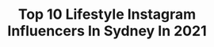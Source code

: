 ---
title: Top 10 Lifestyle Instagram Influencers In Sydney In 2021
description: >-
  Find top lifestyle Instagram influencers in Sydney in 2021. Most popular hashtags: #sydney #lifestyle #australia.
platform: Instagram
hits: 142
text_top: Discover the most popular Instagram influencers on inBeat.
text_bottom: Our search engine aggregates 142 Instagram influencers like this in Sydney, Australia for you to connect with.
profiles:
  - username: "nath_page"
    fullname: >-
      𝐍𝐀𝐓𝐇𝐀𝐍 𝐏𝐀𝐆𝐄
    bio: >-
      • Fashion | Fitness | Lifestyle • Sydney | Australia📍 • Let’s work | DM me • Founder @epnmeals • N.page@live.com
    location: "Australia"
    followers: 70153
    engagement: 469
    commentsToLikes: 0.056184
    id: ck8szdaqdnz700j78jj9bye27
    verified: false
    hashtags: ""
  - username: "congcongh"
    fullname: >-
      子时当归
    bio: >-
      Fashion & Lifestyle | Sydney YouTube: 子时当归 Bilibili: 是当归哦 Contact: cohe0110@gmail.com
    location: "Australia"
    followers: 102626
    engagement: 394
    commentsToLikes: 0.008546
    id: ck14k2cb0ndpe0i19l3fyji0s
    verified: false
    hashtags: "#coffeelover, #healthylifestyle, #toteme, #coffee"
  - username: "marz.achi"
    fullname: >-
      M A R I A M
    bio: >-
      Modest Fashion || Lifestyle Sydney, Australia ♡ @aloushy99
    location: "Australia"
    followers: 3790
    engagement: 972
    commentsToLikes: 0.145418
    id: ck6u3j2wsy2wp0j713z615md7
    verified: false
    hashtags: "#babushkabae, #ootd, #hijabfashion, #hijab"
  - username: "lifestylesydney"
    fullname: >-
      Sydney • Style & Staycations 🕊
    bio: >-
      Content Creation, Styling. Say hi ✉ lifestyleSYD@gmail.com Bondi beach, Sydney
    location: "Australia"
    followers: 36396
    engagement: 136
    commentsToLikes: 0.163496
    id: ck0w2zvx2qxne0i19byo4zd2j
    verified: false
    hashtags: "#wewearaustralian, #ilovesydney, #ad, #immortelledivine"
  - username: "actionalexa"
    fullname: >-
      Alexa Towersey
    bio: >-
      💪🏻Coach 🔝Mental Health Advocate @livinorg 📰 Head Trainer @maxim_aus @strongfitnessmag_au 🎤Presenter/Speaker 🥑Fueled by @mymusclechef
    location: "Australia"
    followers: 38019
    engagement: 109
    commentsToLikes: 0.088676
    id: ckf5pbki55lnu0j2352fznkkb
    verified: true
    hashtags: "#energy, #mobility, #prehab, #stability"
  - username: "carrie_solojourney"
    fullname: >-
      Travel • Lifestyle • Sydney🇦🇺
    bio: >-
      中国人🇨🇳 7 continents 110 countries alone Travel is my meditation 公众号:偏见Bias
    location: "Australia"
    followers: 47823
    engagement: 206
    commentsToLikes: 0.168326
    id: ck6ttwvvwd16h0j71qnfet22r
    verified: false
    hashtags: "#ad, #nofilter, #janeiredaleaustralia, #beyondmatte"
  - username: "calistacherrie"
    fullname: >-
      Calista Cherrie
    bio: >-
      jakarta + sydney lifestyle, fashion & well-being @bossbabe.thelabel @inprogress_id business.calistacherrie@gmail.com
    location: "Australia"
    followers: 127177
    engagement: 99
    commentsToLikes: 0.021230
    id: ck0u9v831avb00i19d7chrgyi
    verified: false
    hashtags: "#shein, #cimoryuhtmilk, #12signaturemilkcollection, #zaloraselfieyourstyle"
  - username: "joe.vella.61"
    fullname: >-
      Joe Vella
    bio: >-
      Photos I've taken of travel, lifestyle & sport. Sydney, Australia. Please visit my website:
    location: "Australia"
    followers: 2326
    engagement: 1989
    commentsToLikes: 0.065544
    id: ckf5r4ulqbfts0j233hsvaq09
    verified: false
    hashtags: "#actionphotography, #sportsphotography, #australia, #switzerland"
  - username: "yogesh.karki76"
    fullname: >-
      Yogësh karkï (Dreamerz)
    bio: >-
      Team Nep-dreamerz 🇳🇵 Tiktok : yogeshkrki Mensfashion | Dancer | Sneaker Enthusiastic Contact for inquiry nepdreamerz2020@yahoo.com New music video 👇🏻
    location: "Australia"
    followers: 6970
    engagement: 1903
    commentsToLikes: 0.021768
    id: ck9h9yefzagch0j78q4vcgkxt
    verified: false
    hashtags: "#jordan, #fyp, #sydney, #lifestyle"
  - username: "marlenesilver"
    fullname: >-
      MARLENE SILVER
    bio: >-
      •Fashion •Travel •Lifestyle 💌silvermarlene92@gmail.com YouTube-Marlenesilver Management-@my.influencers
    location: "Australia"
    followers: 18218
    engagement: 116
    commentsToLikes: 0.040379
    id: ck6u3i89zxxqc0j71a3qhic93
    verified: false
    hashtags: "#fashionjewelry, #interiordesignlovers, #interiordesigngoals, #fashionista"
---